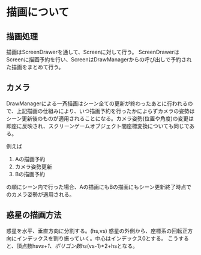 # 描画について

## 描画処理

描画はScreenDrawerを通して、Screenに対して行う。
ScreenDrawerはScreenに描画予約を行い、ScreenはDrawManagerからの呼び出しで予約された描画をまとめて行う。

## カメラ

DrawManagerによる一斉描画はシーン全ての更新が終わったあとに行われるので、上記描画の仕組みにより、いつ描画予約を行ったかによらずカメラの姿勢はシーン更新後のものが適用されることになる。カメラ姿勢(位置や角度)の変更は即座に反映され、スクリーンゲームオブジェクト間座標変換についても同じである。

例えば

1. Aの描画予約
1. カメラ姿勢更新
1. Bの描画予約

の順にシーン内で行った場合、Aの描画にもBの描画にもシーン更新終了時点でのカメラ姿勢が適用される。

## 惑星の描画方法

惑星を水平、垂直方向に分割する。(hs,vs)
惑星の外側から、座標系の回転正方向にインデックスを割り振っていく。中心はインデックス0とする。
こうすると、頂点数hs*vs+1、ポリゴン数hs*(vs-1)*2+hsとなる。
